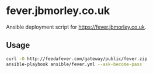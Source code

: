 fever.jbmorley.co.uk
====================

Ansible deployment script for https://fever.jbmorley.co.uk.

Usage
-----

```bash
curl -O http://feedafever.com/gateway/public/fever.zip
ansible-playbook ansible/fever.yml --ask-become-pass
```